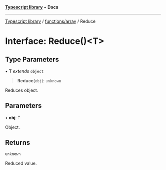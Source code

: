 [**Typescript library**](../../../index.md) • **Docs**

***

[Typescript library](../../../modules.md) / [functions/array](../index.md) / Reduce

# Interface: Reduce()\<T\>

## Type Parameters

• **T** *extends* `object`

> **Reduce**(`obj`): `unknown`

Reduces object.

## Parameters

• **obj**: `T`

Object.

## Returns

`unknown`

Reduced value.
